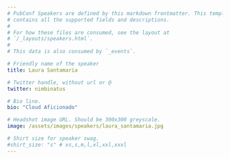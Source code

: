 ```yaml
---
# PubConf Speakers are defined by this markdown frontmatter. This template
# contains all the supported fields and descriptions.
#
# For how these files are consumed, see the layout at
# `/_layouts/speakers.html`.
#
# This data is also consumed by `_events`.

# Friendly name of the speaker
title: Laura Santamaria

# Twitter handle, without url or @
twitter: nimbinatus

# Bio line.
bio: "Cloud Aficionado"

# Headshot image URL. Should be 300x300 greyscale.
image: /assets/images/speakers/laura_santamaria.jpg

# Shirt size for speaker swag.
#shirt_size: "s" # xs,s,m,l,xl,xxl,xxxl
---
```

